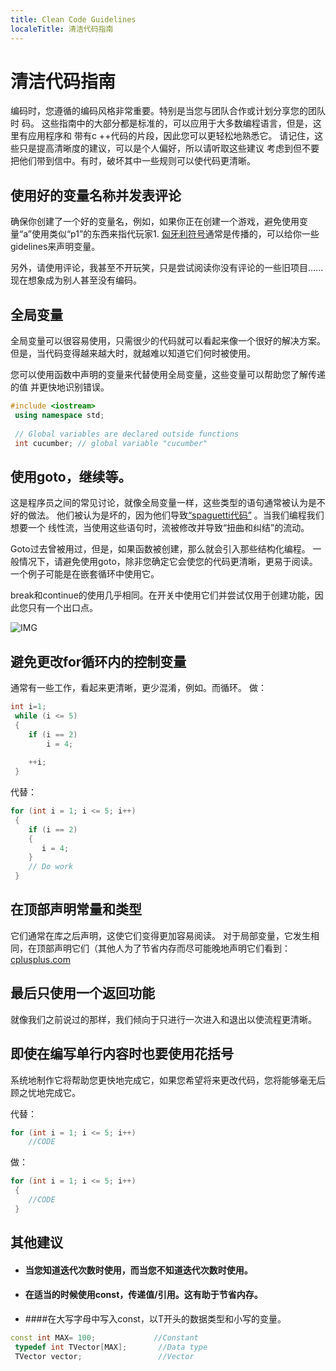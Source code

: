 ```yaml
---
title: Clean Code Guidelines
localeTitle: 清洁代码指南
---
```

# 清洁代码指南

编码时，您遵循的编码风格非常重要。特别是当您与团队合作或计划分享您的团队时 码。 这些指南中的大部分都是标准的，可以应用于大多数编程语言，但是，这里有应用程序和 带有c ++代码的片段，因此您可以更轻松地熟悉它。 请记住，这些只是提高清晰度的建议，可以是个人偏好，所以请听取这些建议 考虑到但不要把他们带到信中。有时，破坏其中一些规则可以使代码更清晰。

## 使用好的变量名称并发表评论

确保你创建了一个好的变量名，例如，如果你正在创建一个游戏，避免使用变量“a”使用类似“p1”的东西来指代玩家1. [匈牙利符号](https://en.wikipedia.org/wiki/Hungarian_notation)通常是传播的，可以给你一些gidelines来声明变量。

另外，请使用评论，我甚至不开玩笑，只是尝试阅读你没有评论的一些旧项目......现在想象成为别人甚至没有编码。

## 全局变量

全局变量可以很容易使用，只需很少的代码就可以看起来像一个很好的解决方案。但是，当代码变得越来越大时，就越难以知道它们何时被使用。

您可以使用函数中声明的变量来代替使用全局变量，这些变量可以帮助您了解传递的值 并更快地识别错误。

```cpp
#include <iostream> 
 using namespace std; 
 
 // Global variables are declared outside functions 
 int cucumber; // global variable "cucumber" 
```

## 使用goto，继续等。

这是程序员之间的常见讨论，就像全局变量一样，这些类型的语句通常被认为是不好的做法。 他们被认为是坏的，因为他们导致[“spaguetti代码”](https://en.wikipedia.org/wiki/Spaghetti_code) 。当我们编程我们想要一个 线性流，当使用这些语句时，流被修改并导致“扭曲和纠结”的流动。

Goto过去曾被用过，但是，如果函数被创建，那么就会引入那些结构化编程。 一般情况下，请避免使用goto，除非您确定它会使您的代码更清晰，更易于阅读。一个例子可能是在嵌套循环中使用它。

break和continue的使用几乎相同。在开关中使用它们并尝试仅用于创建功能，因此您只有一个出口点。

![IMG](https://imgs.xkcd.com/comics/goto.png)

## 避免更改for循环内的控制变量

通常有一些工作，看起来更清晰，更少混淆，例如。而循环。 做：

```cpp
int i=1; 
 while (i <= 5) 
 { 
    if (i == 2) 
        i = 4; 
 
    ++i; 
 } 
```

代替：

```cpp
for (int i = 1; i <= 5; i++) 
 { 
    if (i == 2) 
    { 
       i = 4; 
    } 
    // Do work 
 } 
```

## 在顶部声明常量和类型

它们通常在库之后声明，这使它们变得更加容易阅读。 对于局部变量，它发生相同，在顶部声明它们（其他人为了节省内存而尽可能晚地声明它们看到： [cplusplus.com](http://www.cplusplus.com/forum/general/33612/)

## 最后只使用一个返回功能

就像我们之前说过的那样，我们倾向于只进行一次进入和退出以使流程更清晰。

## 即使在编写单行内容时也要使用花括号

系统地制作它将帮助您更快地完成它，如果您希望将来更改代码，您将能够毫无后顾之忧地完成它。

代替：

```cpp
for (int i = 1; i <= 5; i++) 
    //CODE 
```

做：

```cpp
for (int i = 1; i <= 5; i++) 
 { 
    //CODE 
 } 
```

## 其他建议

*   #### 当您知道迭代次数时使用，而当您不知道迭代次数时使用。
    
*   #### 在适当的时候使用const，传递值/引用。这有助于节省内存。
    
*   ####在大写字母中写入const，以T开头的数据类型和小写的变量。
    

```cpp
const int MAX= 100;             //Constant 
 typedef int TVector[MAX];       //Data type 
 TVector vector;                 //Vector 

```